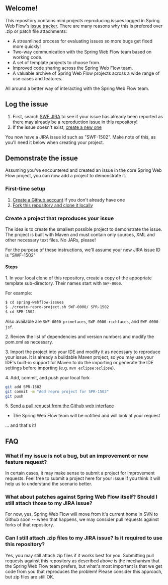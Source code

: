 ## Welcome!

This repository contains mini projects reproducing issues logged in Spring Web Flow's [issue tracker](https://jira.springsource.org). There are many reasons why this is prefered over .zip or patch file attachments:

* A streamlined process for evaluating issues so more bugs get fixed more quickly!
* Two-way communication with the Spring Web Flow team based on working code.
* A set of template projects to choose from.
* Improved code sharing across the Spring Web Flow team.
* A valuable archive of Spring Web Flow projects across a wide range of use cases and features.

All around a better way of interacting with the Spring Web Flow team.


## Log the issue

1. First, search [SWF JIRA](https://jira.springframework.org/browse/SWF) to see if your issue has already been reported as there may already be a reproduction issue in this repository!
1. If the issue doesn't exist, [create a new one](https://jira.springsource.org/secure/CreateIssue!default.jspa)

You now have a JIRA issue id such as "SWF-1502". Make note of this, as you'll need it below when creating your project.


## Demonstrate the issue

Assuming you've encountered and created an issue in the core Spring Web Flow project, you can now add a project to demonstrate it. 

### First-time setup

1. [Create a Github account](https://github.com/signup/free) if you don't already have one
1. [Fork this repository and clone it locally](http://help.github.com/fork-a-repo/)

### Create a project that reproduces your issue

The idea is to create the smallest possible project to demonstrate the issue.  The project is built with Maven and must contain only sources, XML and other necessary text files. No JARs, please!

For the purpose of these instructions, we'll assume your new JIRA issue ID is "SWF-1502"

#### Steps

1\. In your local clone of this repository, create a copy of the appopriate template sub-directory. Their names start with `SWF-0000`.

For example:

```bash
$ cd spring-webflow-issues
$ ./create-repro-project.sh SWF-0000/ SPR-1502
$ cd SPR-1502
```

Also available are `SWF-0000-primefaces`, `SWF-0000-richfaces`, and `SWF-0000-jsf`.

2\. Review the list of dependencies and version numbers and modify the pom.xml as necessary.


3\. Import the project into your IDE and modify it as necessary to reproduce your issue. It is already a buildable Maven project, so you may use your IDE's built-in support for Maven to do the importing or generate the IDE settings before importing (e.g. `mvn eclipse:eclipse`).

4\. Add, commit, and push your local fork

```bash
git add SPR-1502
git commit -m "Add repro project for SPR-1502"
git push
```

5\. [Send a pull request from the Github web interface](http://help.github.com/send-pull-requests/)

* The Spring Web Flow team will be notified and will look at your request

... and that's it!

## FAQ

### What if my issue is not a bug, but an improvement or new feature request?

In certain cases, it may make sense to submit a project for improvement requests.  Feel free to submit a project here for your issue if you think it will help us to understand the scenario better.

### What about patches against Spring Web Flow itself? Should I still attach those to my JIRA issue?

For now, yes.  Spring Web Flow will move from it's current home in SVN to Github soon -- when that happens, we may consider pull requests against forks of that repository.

### Can I still attach .zip files to my JIRA issue?  Is it required to use this repository?

Yes, you may still attach zip files if it works best for you.  Submitting pull requests against this repository as described above is the mechanism that the Spring Web Flow team prefers, but what's most important is that we get code from you that reproduces the problem!  Please consider this approach, but zip files are still OK.

